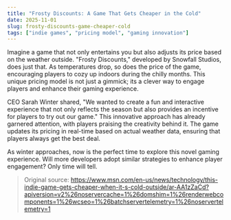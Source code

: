 ```yaml
---
title: "Frosty Discounts: A Game That Gets Cheaper in the Cold"
date: 2025-11-01
slug: frosty-discounts-game-cheaper-cold
tags: ["indie games", "pricing model", "gaming innovation"]
---
```


Imagine a game that not only entertains you but also adjusts its price based on the weather outside. "Frosty Discounts," developed by Snowfall Studios, does just that. As temperatures drop, so does the price of the game, encouraging players to cozy up indoors during the chilly months. This unique pricing model is not just a gimmick; its a clever way to engage players and enhance their gaming experience.

CEO Sarah Winter shared, "We wanted to create a fun and interactive experience that not only reflects the season but also provides an incentive for players to try out our game." This innovative approach has already garnered attention, with players praising the creativity behind it. The game updates its pricing in real-time based on actual weather data, ensuring that players always get the best deal.

As winter approaches, now is the perfect time to explore this novel gaming experience. Will more developers adopt similar strategies to enhance player engagement? Only time will tell.
> Original source: https://www.msn.com/en-us/news/technology/this-indie-game-gets-cheaper-when-it-s-cold-outside/ar-AA1zZaCd?apiversion=v2%26noservercache=1%26domshim=1%26renderwebcomponents=1%26wcseo=1%26batchservertelemetry=1%26noservertelemetry=1